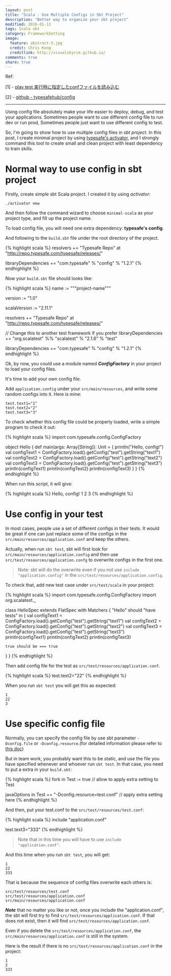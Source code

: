 ```yaml
---
layout: post
title: "Scala - Use Multiple Configs in Sbt Project"
description: "Better way to organize your sbt project"
modified: 2016-01-11
tags: Scala sbt
category: FrameworkSetting
image:
  feature: abstract-5.jpg
  credit: Chris Kong
  creditlink: http://visualskyrim.github.io/
comments: true
share: true
---
```



Ref:

[1] - [play test 実行時に指定したconfファイルを読み込む](http://qiita.com/TomoyaIgarashi/items/4106feb940fbd2be0b4c#3-1)

[2] - [github - typesafehub/config](https://github.com/typesafehub/config)

***

Using config file absolutely make your life easier to deploy, debug, and test your applications.
Sometimes people want to use different config file to run dev or run prod, Sometimes people just want to use different config to test.

So, I'm going to show how to use multiple config files in *sbt project*.
In this post, I create minimal project by using [typesafe's activator](https://typesafe.com/activator), and I strongly command this tool to create small and clean project with least dependency to train skills.

# Normal way to use config in sbt project

Firstly, create simple sbt Scala project. I created it by using *activator*:

```
./activator new
```

And then follow the command wizard to choose `minimal-scala` as your project type, and fill up the project name.

To load config file, you will need one extra dependency: **typesafe's config**.

And following to the `build.sbt` file under the root directory of the project.

{% highlight scala %}
resolvers += "Typesafe Repo" at "http://repo.typesafe.com/typesafe/releases/"

libraryDependencies += "com.typesafe" % "config" % "1.2.1"
{% endhighlight %}

Now your `build.sbt` file should looks like:

{% highlight scala %}
name := """project-name"""

version := "1.0"

scalaVersion := "2.11.1"

resolvers += "Typesafe Repo" at "http://repo.typesafe.com/typesafe/releases/"

// Change this to another test framework if you prefer
libraryDependencies += "org.scalatest" %% "scalatest" % "2.1.6" % "test"

libraryDependencies += "com.typesafe" % "config" % "1.2.1"
{% endhighlight %}

Ok, by now, you could use a module named ***ConfigFactory*** in your project to load your config files.


It's time to add your own config file.

Add `application.config` under your `src/main/resources`, and write some random configs into it.
Here is mine:

```
test.text1="1"
test.text2="2"
test.text3="3"
```

To check whether this config file could be properly loaded, write a simple program to check it out:

{% highlight scala %}
import com.typesafe.config.ConfigFactory

object Hello {
  def main(args: Array[String]): Unit = {
    println("Hello, config!")
    val configText1 = ConfigFactory.load().getConfig("test").getString("text1")
    val configText2 = ConfigFactory.load().getConfig("test").getString("text2")
    val configText3 = ConfigFactory.load().getConfig("test").getString("text3")
    println(configText1)
    println(configText2)
    println(configText3)
  }
}
{% endhighlight %}

When run this script, it will give:

{% highlight scala %}
Hello, config!
1
2
3
{% endhighlight %}

# Use config in your test

In most cases, people use a set of different configs in their tests.
It would be great if one can just replace some of the configs in the `src/main/resources/application.conf` and keep the others.

Actually, when run `sbt test`, sbt will first look for `src/main/resources/application.config` and then use `src/test/resources/application.confg` to overwrite configs in the first one.

> Note: sbt will do the overwrite even if you not use `include "application.config"` in the `src/test/resources/application.config`.

To check that, add new test case under `src/test/scala` in your project:

{% highlight scala %}
import com.typesafe.config.ConfigFactory
import org.scalatest._

class HelloSpec extends FlatSpec with Matchers {
  "Hello" should "have tests" in {
    val configText1 = ConfigFactory.load().getConfig("test").getString("text1")
    val configText2 = ConfigFactory.load().getConfig("test").getString("text2")
    val configText3 = ConfigFactory.load().getConfig("test").getString("text3")
    println(configText1)
    println(configText2)
    println(configText3)

    true should be === true
  }
}
{% endhighlight %}

Then add config file for the test as `src/test/resources/application.conf`.

{% highlight scala %}
test.text2="22"
{% endhighlight %}

When you run `sbt test` you will get this as expected:

```
1
22
3
```

# Use specific config file

Normally, you can specify the config file by use sbt parameter `-Dconfig.file` or `-Dconfig.resource`.(for detailed information please refer to [this doc](https://github.com/typesafehub/config#standard-behavior))

But in team work, you probably want this to be static, and use the file you have specified whenever and whoever run `sbt test`.
In that case, you need to put a extra in your `build.sbt`:

{% highlight scala %}
fork in Test := true // allow to apply extra setting to Test

javaOptions in Test += "-Dconfig.resource=test.conf" // apply extra setting here
{% endhighlight %}

And then, put your test.conf to the `src/test/resources/test.conf`:

{% highlight scala %}
include "application.conf"

test.text3="333"
{% endhighlight %}

> Note that in this time you will have to use `include "application.conf"`.

And this time when you run `sbt test`, you will get:

```
1
22
333
```

That is because the sequence of config files overwrite each others is:

```
src/test/resources/test.conf
src/test/resources/application.conf
src/main/resources/application.conf
```

***Note*** that no matter you like or not, once you include the "application.conf",
the sbt will first try to find `src/test/resources/application.conf`.
If that does not exist, then it will find `src/test/resources/application.conf`.

Even if you delete the `src/test/resources/application.conf`, the `src/main/resources/application.conf` is still in the system.

Here is the result if there is no `src/test/resources/application.conf` in the project:

```
1
2
333
```
